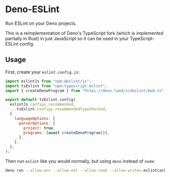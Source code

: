 # Deno-ESLint

Run ESLint on your Deno projects.

This is a reimplementation of Deno's TypeScript fork (which is implemented
partially in Rust) in just JavaScript so it can be used in your
TypeScript-ESLint config.

## Usage

First, create your `eslint.config.js`:

```js
import eslintJs from "npm:@eslint/js";
import tsEslint from "npm:typescript-eslint";
import { createDenoProgram } from "https://deno.land/x/deslint/mod.ts";

export default tsEslint.config(
  eslintJs.configs.recommended,
  ...tsEslint.configs.recommendedTypeChecked,
  {
    languageOptions: {
      parserOptions: {
        project: true,
        programs: [await createDenoProgram()],
      },
    },
  },
);
```

Then run `eslint` like you would normally, but using `deno` instead of `node`:

```sh
deno run --allow-env --allow-net --allow-read --allow-write=.eslintcache --allow-sys=cpus npm:eslint .
```
